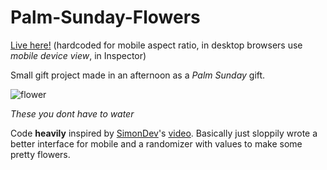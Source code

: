 # Palm-Sunday-Flowers

[Live here!](https://up201806330.github.io/Palm-Sunday-Flowers/) (hardcoded for mobile aspect ratio, in desktop browsers use *mobile device view*, in Inspector)

Small gift project made in an afternoon as a *Palm Sunday* gift.

![flower](https://user-images.githubusercontent.com/45789887/113367745-c4030400-9354-11eb-9988-dc508d92babc.gif)



*These you dont have to water*

Code **heavily** inspired by [SimonDev](https://www.youtube.com/channel/UCEwhtpXrg5MmwlH04ANpL8A)'s [video](https://www.youtube.com/watch?v=feNVBEPXAcE&ab_channel=SimonDev).
Basically just sloppily wrote a better interface for mobile and a randomizer with values to make some pretty flowers. 


